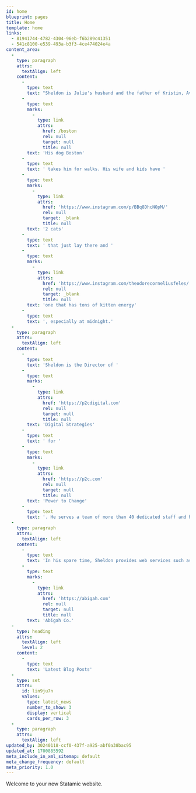 ```yaml
---
id: home
blueprint: pages
title: Home
template: home
links:
  - 81941744-4782-4304-96eb-f6b289c41351
  - 541c8100-e539-493a-b3f3-4ce474024e4a
content_area:
  -
    type: paragraph
    attrs:
      textAlign: left
    content:
      -
        type: text
        text: "Sheldon is Julie's husband and the father of Kristin, Ava & Jamie. "
      -
        type: text
        marks:
          -
            type: link
            attrs:
              href: /boston
              rel: null
              target: null
              title: null
        text: 'His dog Boston'
      -
        type: text
        text: ' takes him for walks. His wife and kids have '
      -
        type: text
        marks:
          -
            type: link
            attrs:
              href: 'https://www.instagram.com/p/BBq8DhcNOpM/'
              rel: null
              target: _blank
              title: null
        text: '2 cats'
      -
        type: text
        text: ' that just lay there and '
      -
        type: text
        marks:
          -
            type: link
            attrs:
              href: 'https://www.instagram.com/theodorecorneliusfeles/'
              rel: null
              target: _blank
              title: null
        text: 'one that has tons of kitten energy'
      -
        type: text
        text: ', especially at midnight.'
  -
    type: paragraph
    attrs:
      textAlign: left
    content:
      -
        type: text
        text: 'Sheldon is the Director of '
      -
        type: text
        marks:
          -
            type: link
            attrs:
              href: 'https://p2cdigital.com'
              rel: null
              target: null
              title: null
        text: 'Digital Strategies'
      -
        type: text
        text: ' for '
      -
        type: text
        marks:
          -
            type: link
            attrs:
              href: 'https://p2c.com'
              rel: null
              target: null
              title: null
        text: 'Power to Change'
      -
        type: text
        text: '. He serves a team of more than 40 dedicated staff and hundreds of online missionaries.'
  -
    type: paragraph
    attrs:
      textAlign: left
    content:
      -
        type: text
        text: 'In his spare time, Sheldon provides web services such as web design and development, SEO, strategic planning and marketing through '
      -
        type: text
        marks:
          -
            type: link
            attrs:
              href: 'https://abigah.com'
              rel: null
              target: null
              title: null
        text: 'Abigah Co.'
  -
    type: heading
    attrs:
      textAlign: left
      level: 2
    content:
      -
        type: text
        text: 'Latest Blog Posts'
  -
    type: set
    attrs:
      id: lin9ju7n
      values:
        type: latest_news
        number_to_show: 3
        display: vertical
        cards_per_row: 3
  -
    type: paragraph
    attrs:
      textAlign: left
updated_by: 30240118-ccf0-437f-a925-abf0a38bac95
updated_at: 1700885592
meta_include_in_xml_sitemap: default
meta_change_frequency: default
meta_priority: 1.0
---
```

Welcome to your new Statamic website.
